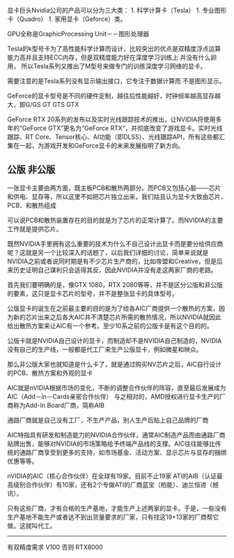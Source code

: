 显卡巨头Nvidia公司的产品可以分为三大类：
    1. 科学计算卡（Tesla）
    1. 专业图形卡（Quadro）
    1. 家用显卡（Geforce）类。

GPU全称是GraphicProcessing Unit－－图形处理器

Tesla的k型号卡为了高性能科学计算而设计，比较突出的优点是双精度浮点运算能力高并且支持ECC内存，但是双精度能力好在深度学习训练上 并没有什么卵用，
所以Tesla系列又推出了M型号来做专门的训练深度学习网络的显卡。

需要注意的是Tesla系列没有显示输出接口，它专注于数据计算而 不是图形显示。


GeForce的显卡型号是不同的硬件定制，越往后性能越好，时钟频率越高显存越大，即G/GS GT GTS GTX

GeForce RTX 20系列的发布以及实时光线跟踪技术的推出，让NVIDIA将使用多年的“GeForce GTX”更名为“GeForce RTX“，并彻底改变了游戏显卡。实时光线跟踪、RT Core、Tensor核心、AI功能（即DLSS）、光线跟踪API，所有这些都汇集在一起，为游戏开发和GeForce显卡的未来发展指明了新方向。



## 公版 非公版
一张显卡主要由两方面，既主板PCB和散热两部分。而PCB又包括心脏——芯片和供电、显存等，所以这里不如把芯片独立出来，我们姑且认为显卡大致由芯片、PCB、和散热组成

可以说PCB和散热装置存在的目的就是为了芯片的正常计算了。而NVIDIA的主要工作就是提供芯片。

既然NVIDIA手里拥有这么重要的技术为什么不自己设计出显卡而是要分给供应商呢？这就是另一个比较深入的话题了，以后我们详细的讨论，简单来说就是NVIDIA之前或者说同时期是有不少芯片生产商的，比如帝盟和Creative，但是后来历史证明自己谋利只会适得其反，因此NVIDIA并没有走这两家厂商的老路。

首先我们要明确的是，像GTX 1080，RTX 2080等等，并不是区分公版和非公版的要素，这只是显卡芯片的型号，并不是整张显卡的具体型号。

公版显卡的诞生在之前最主要的目的是为了给各AIC厂商提供一个散热的方案，因为新的芯片出来之后各大AIC并不清楚芯片所需的散热情况，所以NVIDIA就因此给出散热方案来让AIC有一个参考。至少10系之前的公版卡是有这个目的的。

公版卡就是NVIDIA自己设计的显卡，而制造却不是NVIDIA自己制造的，NVIDIA没有自己的生产线，一般都是代工厂来生产公版显卡，例如微星和映众。

那么非公版大家也就知道是什么卡了，就是通过购买NV芯片之后，AIC自行设计的PCB、散热方案和外观的显卡


AIC就是nVIDIA根据市场的变化，不断的调整合作伙伴的阵容，直至最后发展成为AIC（Add－in－Cards亲密合作伙伴）
与之相对的，AMD授权进行显卡生产的厂商称为Add-In Board厂商，简称AIB

通路厂商就是自己没有工厂，不生产产品，别人生产后贴上自己品牌的厂商

AIC特指具有研发和制造能力的NVIDIA合作伙伴，通常AIC制造产品而由通路厂商贴牌出售，能够对NVIDIA的市场策略给予终端产品线的支撑。AIC往往能够比传统的通路厂商享受到更多的支持，如市场基金、活动方案、显示芯片与显存的捆绑优惠等等。


nVIDIA的AIC（核心合作伙伴）在全球有19家。目前不止19家
ATI的AIB（认证最高级别合作伙伴）有10家，还有2个专做ATI的厂商蓝宝（柏能）、迪兰恒进（撼讯）。

只有这些厂商，才有合格的生产基地，才能生产上述两家的显卡。于是，一些没有生产基地不能生产或者达不到出货量要求的厂家，只有找这19+13家的厂商帮它做。这就叫代工。





---

有双精度需求 V100 否则 RTX8000
